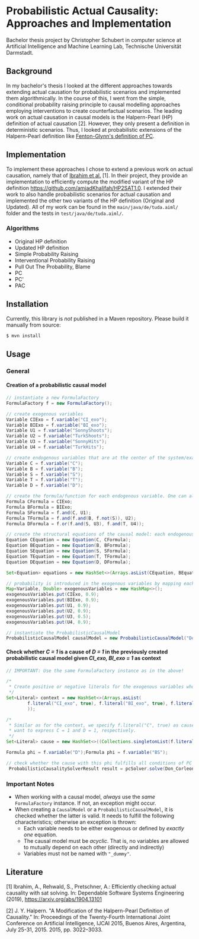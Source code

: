 # Probabilistic Actual Causality: Approaches and Implementation
Bachelor thesis project by Christopher Schubert in computer science at Artificial Intelligence and Machine Learning Lab, 
Technische Universität Darmstadt.

## Background
In my bachelor's thesis I looked at the different approaches towards extending actual causation
for probabilistic scenarios and implemented them algorithmically. In the course of this, I went from the simple, conditional probability raising principle
to causal modelling approaches employing interventions to create counterfactual scenarios. The leading work on actual causation
in causal models is the Halpern-Pearl (HP) definition of actual causation [2]. However, they only present a definition in
deterministic scenarios. Thus, I looked at probabilistic extensions of the Halpern-Pearl definition like 
[Fenton-Glynn's definition of PC]().

## Implementation
To implement these approaches I chose to extend a previous work on actual causation, namely that of [Ibrahim et al.](https://arxiv.org/abs/1904.13101) [1].
In their project, they provide an implementation to efficiently compute the modified variant of the HP definition https://github.com/amjadKhalifah/HP2SAT1.0.
I extended their work to also handle probabilistic scenarios for actual causation and implemented the other two variants
of the HP definition (Original and Updated). All of my work can be found in the ```main/java/de/tuda.aiml/``` folder and the
tests in ```test/java/de/tuda.aiml/```.

### Algorithms
* Original HP definition
* Updated HP definition
* Simple Probability Raising
* Interventional Probability Raising
* Pull Out The Probability, Blame
* PC
* PC'
* PAC

## Installation

Currently, this library is _not_ published in a Maven repository. Please build it manually from source: 

```bash
$ mvn install
```

## Usage

### General

#### Creation of a probabilistic causal model
```java
// instantiate a new FormulaFactory
FormulaFactory f = new FormulaFactory();

// create exogenous variables
Variable CIExo = f.variable("CI_exo");
Variable BIExo = f.variable("BI_exo");
Variable U1 = f.variable("SonnyShoots");
Variable U2 = f.variable("TurkShoots");
Variable U3 = f.variable("SonnyHits");
Variable U4 = f.variable("TurkHits");

// create endogenous variables that are at the center of the system/example
Variable C = f.variable("C");
Variable B = f.variable("B");
Variable S = f.variable("S");
Variable T = f.variable("T");
Variable D = f.variable("D");

// create the formula/function for each endogenous variable. One can also use the PropositionalParser for complex Formulas.
Formula CFormula = CIExo;
Formula BFormula = BIExo;
Formula SFormula = f.and(C, U1);
Formula TFormula = f.and(f.and(B, f.not(S)), U2);
Formula DFormula = f.or(f.and(S, U3), f.and(T, U4));

// create the structural equations of the causal model: each endogenous variable and its formula form an equation
Equation CEquation = new Equation(C, CFormula);
Equation BEquation = new Equation(B, BFormula);
Equation SEquation = new Equation(S, SFormula);
Equation TEquation = new Equation(T, TFormula);
Equation DEquation = new Equation(D, DFormula);

Set<Equation> equations = new HashSet<>(Arrays.asList(CEquation, BEquation, SEquation, TEquation, DEquation));

// probability is introduced in the exogenous variables by mapping each exogenous variable to a double-value
Map<Variable, Double> exogenousVariables = new HashMap<>();
exogenousVariables.put(CIExo, 0.9);
exogenousVariables.put(BIExo, 0.9);
exogenousVariables.put(U1, 0.9);
exogenousVariables.put(U2, 0.9);
exogenousVariables.put(U3, 0.5);
exogenousVariables.put(U4, 0.9);

// instantiate the ProbabilisticCausalModel
ProbabilisticCausalModel causalModel = new ProbabilisticCausalModel("Don_Corleone", equations, exogenousVariables, f);
```

#### Check whether *C = 1* is a cause of *D = 1* in the previously created probabilistic causal model given *CI_exo, BI_exo = 1* as context
```java
// IMPORTANT: Use the same FormulaFactory instance as in the above!

/*
 * Create positive or negative literals for the exogenous variables whose value we know.
 */
Set<Literal> context = new HashSet<>(Arrays.asList(
        f.literal("CI_exo", true), f.literal("BI_exo", true), f.literal("SonnyShoots", true), f.literal("SonnyHits", true)
        ));

/*
 * Similar as for the context, we specify f.literal("C", true) as cause and f.variable("D") as phi, as we 
 * want to express C = 1 and D = 1, respectively.
 */
Set<Literal> cause = new HashSet<>((Collections.singletonList(f.literal("C", true)));

Formula phi = f.variable("D");Formula phi = f.variable("BS");

// check whether the cause with this phi fulfills all conditions of PC in this context
 ProbabilisticCausalitySolverResult result = pcSolver.solve(Don_Corleone, context, phi, cause, ProbabilisticSolvingStrategy.PC);
```

### Important Notes

- When working with a causal model, *always* use the *same* `FormulaFactory` instance. If not, an exception might occur.
- When creating a `CausalModel` or a `ProbabilisticCausalModel`, it is checked whether the latter is valid. It needs to fulfill the following 
characteristics; otherwise an exception is thrown:
    - Each variable needs to be either exogenous or defined by *exactly one* equation.
    - The causal model must be *acyclic*. That is, no variables are allowed to mutually depend on each other 
    (directly and indirectly)
    - Variables must not be named with `"_dummy"`.
    
## Literature

[1] Ibrahim, A., Rehwald, S., Pretschner, A.: Efficiently checking actual causality with sat solving. In: Dependable Software Systems Engineering (2019), https://arxiv.org/abs/1904.13101

[2] J. Y. Halpern. "A Modification of the Halpern-Pearl Definition of Causality." In: Proceedings of the Twenty-Fourth International Joint Conference on Artificial Intelligence, IJCAI 2015, Buenos Aires, Argentina, July 25-31, 2015. 2015, pp. 3022–3033.
